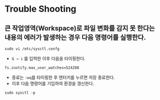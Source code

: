 
# Trouble Shooting
## 큰 작업영역(Workspace)로 파일 변화를 감지 못 한다는 내용의 에러가 발생하는 경우 다음 명령어를 실행한다.
```
sudo vi /etc/sysctl.confg
```
* `G → i` 를 입력한 이후 다음을 타이핑한다. 
```
fs.inotify.max_user_watches=524288
```
* 종료는 `:wq`를 타이핑한 후 엔터키를 누르면 저장 종료한다. 
* 이후 다음 명령어를 기입하여 환경을 갱신한다. 
```
sudo sysctl -p
```